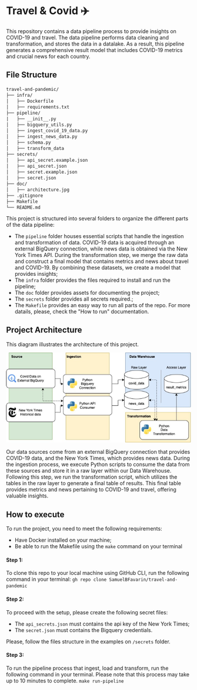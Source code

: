# Travel & Covid ✈️
This repository contains a data pipeline process to provide insights on COVID-19 and travel. The data pipeline performs data cleaning and transformation, and stores the data in a datalake. As a result, this pipeline generates a comprehensive result model that includes COVID-19 metrics and crucial news for each country.

## File Structure

    travel-and-pandemic/
    ├── infra/
    │   ├── Dockerfile
    │   ├── requirements.txt
    ├── pipeline/
    |	├── __init__.py
    │   ├── bigquery_utils.py
    │   ├── ingest_covid_19_data.py
    │   ├── ingest_news_data.py
    │   ├── schema.py
    │   ├── transform_data
    ├── secrets/
    │   ├── api_secret.example.json
    │   ├── api_secret.json
    │   ├── secret.example.json
    │   ├── secret.json
    ├── doc/
    │   ├── architecture.jpg
    ├── .gitignore
    ├── Makefile
    └── README.md

This project is structured into several folders to organize the different parts of the data pipeline:
- The `pipeline` folder houses essential scripts that handle the ingestion and transformation of data. COVID-19 data is acquired through an external BigQuery connection, while news data is obtained via the New York Times API. During the transformation step, we merge the raw data and construct a final model that contains metrics and news about travel and COVID-19. By combining these datasets, we create a model that provides insights;
- The `infra` folder provides the files required to install and run the pipeline;
- The `doc` folder provides assets for documenting the project;
- The `secrets` folder provides all secrets required.;
- The `Makefile` provides an easy way to run all parts of the repo. For more datails, please, check the "How to run" documentation.

## Project Architecture

This diagram illustrates the architecture of this project.

![enter image description here](https://github.com/SamuelBFavarin/travel-and-pandemic/blob/main/doc/architecture.jpg?raw=true)

Our data sources come from an external BigQuery connection that provides COVID-19 data, and the New York Times, which provides news data. During the ingestion process, we execute Python scripts to consume the data from these sources and store it in a raw layer within our Data Warehouse. Following this step, we run the transformation script, which utilizes the tables in the raw layer to generate a final table of results. This final table provides metrics and news pertaining to COVID-19 and travel, offering valuable insights.

## How to execute

To run the project, you need to meet the following requirements:
-   Have Docker installed on your machine;
-   Be able to run the Makefile using the `make` command on your terminal

####  Step 1:
To clone this repo to your local machine using GitHub CLI, run the following command in your terminal:
`gh repo clone SamuelBFavarin/travel-and-pandemic`

####  Step 2:
To proceed with the setup, please create the following secret files:
- The `api_secrets.json` must contains the api key of the New York Times;
- The `secret.json` must contains the Bigquery credentials.

Please, follow the files structure in the examples on `/secrets` folder.

####  Step 3:
To run the pipeline process that ingest, load and transform, run the following command in your terminal. Please note that this process may take up to 10 minutes to complete.
`make run-pipeline`
